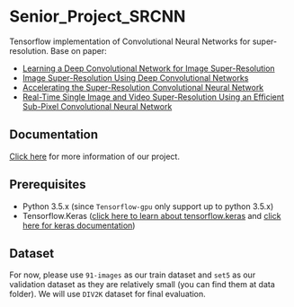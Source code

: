 # Senior_Project_SRCNN

Tensorflow implementation of Convolutional Neural Networks for super-resolution. Base on paper:
  * [Learning a Deep Convolutional Network for Image Super-Resolution](http://personal.ie.cuhk.edu.hk/~ccloy/files/eccv_2014_deepresolution.pdf)
  * [Image Super-Resolution Using Deep Convolutional Networks](https://arxiv.org/pdf/1501.00092.pdf)
  * [Accelerating the Super-Resolution Convolutional Neural Network](https://arxiv.org/pdf/1608.00367.pdf)
  * [Real-Time Single Image and Video Super-Resolution Using an Efficient Sub-Pixel Convolutional Neural Network](https://arxiv.org/pdf/1609.05158.pdf)


## Documentation

[Click here](https://github.com/edwin0108/Senior_Project_SRCNN/tree/master/doc) for more information of our project. 



## Prerequisites

- Python 3.5.x (since `Tensorflow-gpu` only support up to python 3.5.x)
- Tensorflow.Keras ([click here to learn about tensorflow.keras](https://colab.research.google.com/github/tensorflow/docs/blob/master/site/en/guide/keras.ipynb#scrollTo=9NR6reyk0E2A) and [click here for keras documentation](https://keras.io/))



## Dataset

For now, please use `91-images` as our train dataset and `set5` as our validation dataset as they are  relatively small (you can find them at data folder). We will use `DIV2K` dataset for final evaluation.
